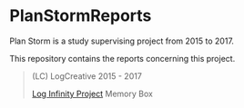 # PlanStormReports

Plan Storm is a study supervising project from 2015 to 2017.

This repository contains the reports concerning this project.

> (LC) LogCreative 2015 - 2017
> 
> [Log Infinity Project](https://github.com/LogCreative/LogInfinity) Memory Box

